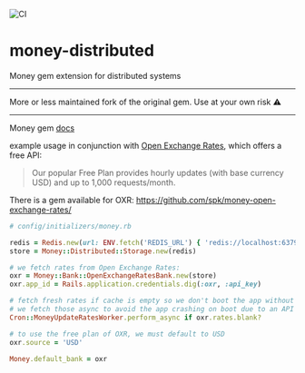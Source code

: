 ![CI](https://github.com/swiknaba/money-distributed/workflows/CI/badge.svg)

# money-distributed
Money gem extension for distributed systems

<hr />

More or less maintained fork of the original gem. Use at your own risk :warning:

<hr />

Money gem [docs](https://github.com/RubyMoney/money/wiki/Stores)

example usage in conjunction with [Open Exchange Rates](https://openexchangerates.org/),
which offers a free API:

>
> Our popular Free Plan provides hourly updates (with base currency USD) and up to 1,000 requests/month.
>

There is a gem available for OXR: https://github.com/spk/money-open-exchange-rates/

```ruby
# config/initializers/money.rb

redis = Redis.new(url: ENV.fetch('REDIS_URL') { 'redis://localhost:6379/1' })
store = Money::Distributed::Storage.new(redis)

# we fetch rates from Open Exchange Rates: 
oxr = Money::Bank::OpenExchangeRatesBank.new(store)
oxr.app_id = Rails.application.credentials.dig(:oxr, :api_key)

# fetch fresh rates if cache is empty so we don't boot the app without available rates
# we fetch those async to avoid the app crashing on boot due to an API error of OXR
Cron::MoneyUpdateRatesWorker.perform_async if oxr.rates.blank?

# to use the free plan of OXR, we must default to USD
oxr.source = 'USD'

Money.default_bank = oxr
```
